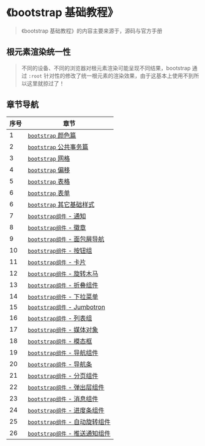 # 《bootstrap 基础教程》

> 《bootstrap 基础教程》的内容主要来源于，源码与官方手册

## 根元素渲染统一性

> 不同的设备、不同的浏览器对根元素渲染可能呈现不同结果，bootstrap 通过 `:root` 针对性的修改了统一根元素的渲染效果，由于这基本上使用不到所以这里就掠过了！

## 章节导航

| 序号 | 章节                                                        |
| ---- | ----------------------------------------------------------- |
| 1    | [`bootstrap` 颜色篇](./颜色篇.md)                           |
| 2    | [`bootstrap` 公共事务篇](./公共事务篇.md)                   |
| 3    | [`bootstrap` 网格](./../SourceCode/网格.md)                 |
| 4    | [`bootstrap` 偏移](./../SourceCode/偏移.md)                 |
| 5    | [`bootstrap` 表格](./../SourceCode/表格.md)                 |
| 6    | [`bootstrap` 表单](./../SourceCode/表单.md)                 |
| 6    | [`bootstrap` 其它基础样式](./../SourceCode/其它基础样式.md) |
| 7    | [`bootstrap组件` - 通知](./Alerts.md)                       |
| 8    | [`bootstrap组件` - 徽章](./Badges.md)                       |
| 9    | [`bootstrap组件` - 面包屑导航](./Breadcrumb.md)             |
| 10   | [`bootstrap组件` - 按钮组](./ButtonGroup.md)                |
| 11   | [`bootstrap组件` - 卡片](./Cards.md)                        |
| 12   | [`bootstrap组件` - 旋转木马](./Carousel.md)                 |
| 13   | [`bootstrap组件` - 折叠组件](./Collapse.md)                 |
| 14   | [`bootstrap组件` - 下拉菜单](./Dropdowns.md)                |
| 15   | [`bootstrap组件` - Jumbotron](./Jumbotron.md)               |
| 16   | [`bootstrap组件` - 列表组](./ListGroup.md)                  |
| 17   | [`bootstrap组件` - 媒体对象](./MediaObject.md)              |
| 18   | [`bootstrap组件` - 模态框](./Modal.md)                      |
| 19   | [`bootstrap组件` - 导航组件](./Navs.md)                     |
| 20   | [`bootstrap组件` - 导航条](./Navbar.md)                     |
| 21   | [`bootstrap组件` - 分页组件](./Pagination.md)               |
| 22   | [`bootstrap组件` - 弹出层组件](./Popovers.md)               |
| 23   | [`bootstrap组件` - 消息组件](./Tooltips.md)                 |
| 24   | [`bootstrap组件` - 进度条组件](./Progress.md)               |
| 25   | [`bootstrap组件` - 自动旋转组件](./Spinners.md)             |
| 26   | [`bootstrap组件` - 推送通知组件](./Toasts.md)               |
